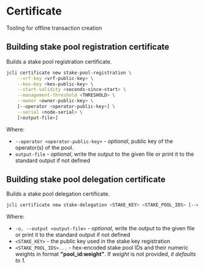 # Certificate

Tooling for offline transaction creation

## Building stake pool registration certificate

Builds a stake pool registration certificate.

```sh
jcli certificate new stake-pool-registration \
    --vrf-key <vrf-public-key> \
    --kes-key <kes-public-key> \
    --start-validity <seconds-since-start> \
    --management-threshold <THRESHOLD> \
    --owner <owner-public-key> \
    [--operator <operator-public-key>] \
    --serial <node-serial> \
    [<output-file>]
```

Where:

- `--operator <operator-public-key>` - *optional*, public key of the operator(s) of the pool.
- `output-file`                      - *optional*, write the output to the given file or print it to the standard output if not defined

## Building stake pool delegation certificate

Builds a stake pool delegation certificate.

```sh
jcli certificate new stake-delegation <STAKE_KEY> <STAKE_POOL_IDS> [--output <output-file>]
```

Where:

- `-o, --output <output-file>` - *optional*, write the output to the given file or print it to the standard output if not defined
- `<STAKE_KEY>`                - the public key used in the stake key registration
- `<STAKE_POOL_IDS>...`        - hex-encoded stake pool IDs and their numeric weights in format **"pool_id:weight"**.
                                 If *weight* is not provided, *it defaults to 1*.
